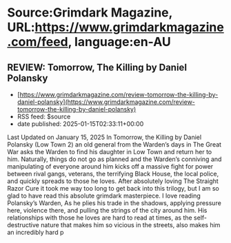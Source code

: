 # Source:Grimdark Magazine, URL:https://www.grimdarkmagazine.com/feed, language:en-AU

## REVIEW: Tomorrow, The Killing by Daniel Polansky
 - [https://www.grimdarkmagazine.com/review-tomorrow-the-killing-by-daniel-polansky](https://www.grimdarkmagazine.com/review-tomorrow-the-killing-by-daniel-polansky)
 - RSS feed: $source
 - date published: 2025-01-15T02:33:11+00:00

<p>Last Updated on January 15, 2025 In Tomorrow, the Killing by Daniel Polansky (Low Town 2) an old general from the Warden&#8217;s days in The Great War asks the Warden to find his daughter in Low Town and return her to him. Naturally, things do not go as planned and the Warden&#8217;s conniving and manipulating of everyone around him kicks off a massive fight for power between rival gangs, veterans, the terrifying Black House, the local police, and quickly spreads to those he loves. After absolutely loving The Straight Razor Cure it took me way too long to get back into this trilogy, but I am so glad to have read this absolute grimdark masterpiece. I love reading Polansky&#8217;s Warden, As he plies his trade in the shadows, applying pressure here, violence there, and pulling the strings of the city around him. His relationships with those he loves are hard to read at times, as the self-destructive nature that makes him so vicious in the streets, also makes him an incredibly hard p

